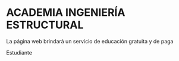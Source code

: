 # ACADEMIA INGENIERÍA ESTRUCTURAL

La página web brindará un servicio de educación gratuita y de paga

Estudiante
